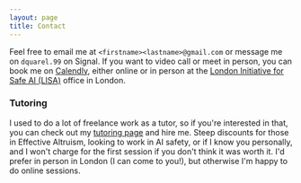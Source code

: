 ```yaml
---
layout: page
title: Contact
---
```


Feel free to email me at `<firstname><lastname>@gmail.com` or message me on
`dquarel.99` on Signal. If you want to video call or meet in person, 
you can book me on [Calendly](https://calendly.com/davidquarel), either online or 
in person at the 
[London Initiative for Safe AI (LISA)](https://www.safeai.org.uk/) office in London. 


### Tutoring

I used to do a lot of freelance work as a tutor, so if you're interested in
that, you can check out my [tutoring page](https://studentvip.com.au/tutors/9516/david)
and hire me. Steep discounts
for those in Effective Altruism, looking to work in AI safety, or if I know you
personally, and I won't 
charge for the first session if you don't think it was worth it. I'd prefer 
in person in London (I can come to you!), but otherwise I'm happy to do online
sessions.
